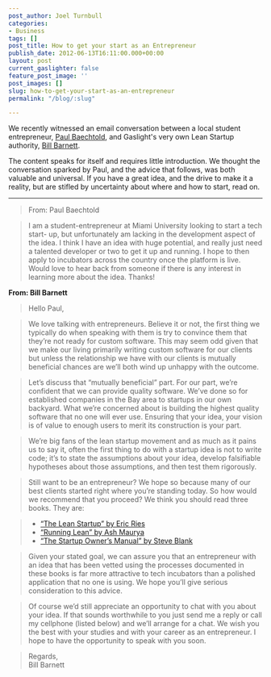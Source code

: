 ```yaml
---
post_author: Joel Turnbull
categories:
- Business
tags: []
post_title: How to get your start as an Entrepreneur
publish_date: 2012-06-13T16:11:00.000+00:00
layout: post
current_gaslighter: false
feature_post_image: ''
post_images: []
slug: how-to-get-your-start-as-an-entrepreneur
permalink: "/blog/:slug"

---
```

We recently witnessed an email conversation between a local student
entrepreneur, [Paul Baechtold](http://twitter.com/Paul_Baechtold), and
Gaslight's very own Lean Startup authority, [Bill Barnett](http://twitter.com/agilous).

The content speaks for itself and requires little introduction. We thought the
conversation sparked by Paul, and the advice that follows, was both valuable
and universal. If you have a great idea, and the drive to make it a reality,
but are stifled by uncertainty about where and how to start, read on.

* * *

> From: Paul Baechtold

> I am a student-entrepreneur at Miami University looking to start a tech start-
up, but unfortunately am lacking in the development aspect of the idea. I
think I have an idea with huge potential, and really just need a talented
developer or two to get it up and running. I hope to then apply to incubators
across the country once the platform is live. Would love to hear back from
someone if there is any interest in learning more about the idea. Thanks!

**From: Bill Barnett**

> Hello Paul,

> We love talking with entrepreneurs. Believe it or not, the first thing we
typically do when speaking with them is try to convince them that they’re not
ready for custom software. This may seem odd given that we make our living
primarily writing custom software for our clients but unless the relationship
we have with our clients is mutually beneficial chances are we’ll both wind up
unhappy with the outcome.

> Let’s discuss that “mutually beneficial” part. For our part, we’re confident
that we can provide quality software. We’ve done so for established companies
in the Bay area to startups in our own backyard. What we’re concerned about is
building the highest quality software that no one will ever use. Ensuring that
your idea, your vision is of value to enough users to merit its construction
is your part.

> We’re big fans of the lean startup movement and as much as it pains us to say
it, often the first thing to do with a startup idea is not to write code; it’s
to state the assumptions about your idea, develop falsifiable hypotheses about
those assumptions, and then test them rigorously.

> Still want to be an entrepreneur? We hope so because many of our best clients
started right where you’re standing today. So how would we recommend that you
proceed? We think you should read three books. They are:

>  * [“The Lean Startup” by Eric Ries](http://refer.ly/aaCv)
>  * [“Running Lean” by Ash Maurya](http://refer.ly/aaCu)
>  * [“The Startup Owner’s Manual” by Steve Blank](http://refer.ly/aaCt)

> Given your stated goal, we can assure you that an entrepreneur with an idea
that has been vetted using the processes documented in these books is far more
attractive to tech incubators than a polished application that no one is
using. We hope you’ll give serious consideration to this advice.

> Of course we’d still appreciate an opportunity to chat with you about your
idea. If that sounds worthwhile to you just send me a reply or call my
cellphone (listed below) and we’ll arrange for a chat. We wish you the best
with your studies and with your career as an entrepreneur. I hope to have the
opportunity to speak with you soon.

> Regards,  
> Bill Barnett

